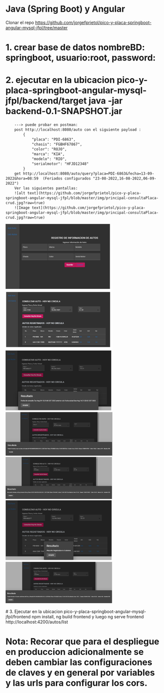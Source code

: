 # Java (Spring Boot) y Angular

Clonar el repo https://github.com/jorgefprietol/pico-y-placa-springboot-angular-mysql-jfpl/tree/master

# 1. crear base de datos nombreBD: springboot, usuario:root, password:
# 2. ejecutar en la ubicacion pico-y-placa-springboot-angular-mysql-jfpl/backend/target java -jar backend-0.1-SNAPSHOT.jar   
		---> puede probar en postman: 
		post http://localhost:8080/auto con el siguiente payload :
			{
				"placa": "PDI-6863",
				"chasis": "FGBHF67867",
				"color": "ROJO",
				"marca": "KIA",
				"modelo": "RIO",
				"serialmotor": "HFJD12348"
			}
		get http://localhost:8080/auto/query?placa=PDI-6863&fecha=13-09-2022&hora=08:59  (Feriados configurados "23-08-2022,16-08-2022,06-09-2022")
		Ver las siguientes pantallas:
		![alt text](https://github.com/jorgefprietol/pico-y-placa-springboot-angular-mysql-jfpl/blob/master/img/principal-consultaPlaca-crud.jpg?raw=true)
		![Image text](https://github.com/jorgefprietol/pico-y-placa-springboot-angular-mysql-jfpl/blob/master/img/principal-consultaPlaca-crud.jpg?raw=true)
	
  <img src="https://github.com/jorgefprietol/pico-y-placa-springboot-angular-mysql-jfpl/blob/master/img/registro-autos.jpg" width="350" title="hover text">
  <img src="https://github.com/jorgefprietol/pico-y-placa-springboot-angular-mysql-jfpl/blob/master/img/principal-consultaPlaca-crud.jpg" width="350" alt="accessibility text">
    <img src="https://github.com/jorgefprietol/pico-y-placa-springboot-angular-mysql-jfpl/blob/master/img/resultado-fecha-anterior-actual.jpg" width="350" alt="accessibility text">
        <img src="https://github.com/jorgefprietol/pico-y-placa-springboot-angular-mysql-jfpl/blob/master/img/resultado-feriado.jpg" width="350" alt="accessibility text">
	 <img src="https://github.com/jorgefprietol/pico-y-placa-springboot-angular-mysql-jfpl/blob/master/img/resultado-no-circula.jpg" width="350" alt="accessibility text">
	 	 <img src="https://github.com/jorgefprietol/pico-y-placa-springboot-angular-mysql-jfpl/blob/master/img/resultado-no-registrado.jpg" width="350" alt="accessibility text">
		 	 	 <img src="https://github.com/jorgefprietol/pico-y-placa-springboot-angular-mysql-jfpl/blob/master/img/resultado-si-circula-930-1600.jpg" width="350" alt="accessibility text">
</p>
# 3. Ejecutar en la ubicacion pico-y-placa-springboot-angular-mysql-jfpl/frontend npm install, ng build frontend y luego ng serve frontend
		http://localhost:4200/autos/list


# Nota: Recorar que para el despliegue en produccion adicionalmente se deben cambiar las configuraciones de claves y en general por variables y las urls para configurar los cors.
